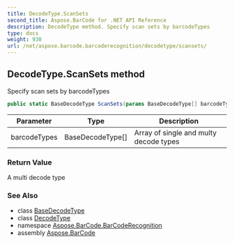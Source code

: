 ```yaml
---
title: DecodeType.ScanSets
second_title: Aspose.BarCode for .NET API Reference
description: DecodeType method. Specify scan sets by barcodeTypes
type: docs
weight: 930
url: /net/aspose.barcode.barcoderecognition/decodetype/scansets/
---
```

## DecodeType.ScanSets method

Specify scan sets by barcodeTypes

```csharp
public static BaseDecodeType ScanSets(params BaseDecodeType[] barcodeTypes)
```

| Parameter | Type | Description |
| --- | --- | --- |
| barcodeTypes | BaseDecodeType[] | Array of single and multy decode types |

### Return Value

A multi decode type

### See Also

* class [BaseDecodeType](../../basedecodetype/)
* class [DecodeType](../)
* namespace [Aspose.BarCode.BarCodeRecognition](../../decodetype/)
* assembly [Aspose.BarCode](../../../)


